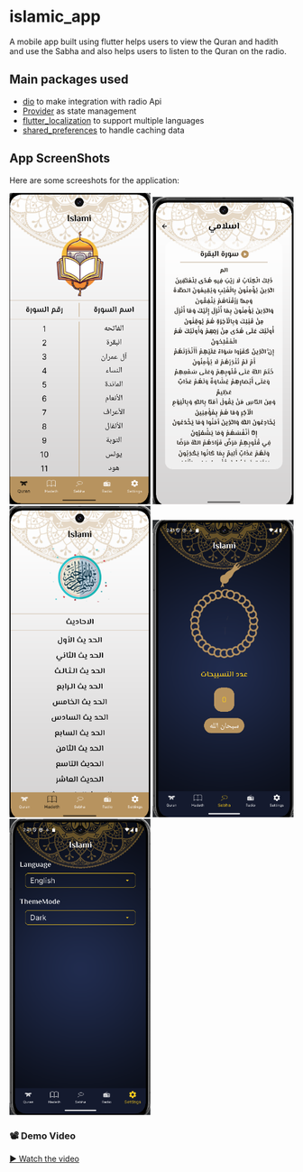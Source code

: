 # islamic_app
A mobile app built using flutter helps users to view the Quran and hadith and use the Sabha and also
helps users to listen to the Quran on the radio.


## Main packages used

- [dio](https://pub.dev/packages/dio) to make integration with radio Api
- [Provider](https://pub.dev/packages/provider) as state management
- [flutter_localization](https://docs.flutter.dev/ui/accessibility-and-internationalization/internationalization) to support multiple languages
- [shared_preferences](https://pub.dev/packages/shared_preferences) to handle caching data


## App ScreenShots

Here are some screeshots for the application:

<p>
<img src="assets/screenShots/1.png"  width="250">
<img src="assets/screenShots/2.png"  width="250">
<img src="assets/screenShots/3.png"  width="250">
<img src="assets/screenShots/4.png"  width="250">
<img src="assets/screenShots/5.png"  width="250">

</p>




### 📽️ Demo Video

[▶️ Watch the video](https://drive.google.com/file/d/1ihWg0knvlLfIihl6clGPXDBk7NcnGPmg/view?usp=drive_link)
